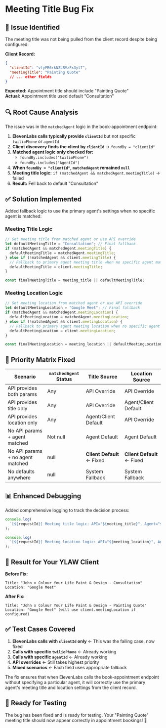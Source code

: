 # Meeting Title Bug Fix

## 🐛 Issue Identified

The meeting title was not being pulled from the client record despite being configured:

**Client Record:**

```json
{
  "clientId": "vfyFR6rkNZLRVzFx3yt7",
  "meetingTitle": "Painting Quote"
  // ... other fields
}
```

**Expected:** Appointment title should include "Painting Quote"  
**Actual:** Appointment title used default "Consultation"

## 🔍 Root Cause Analysis

The issue was in the `matchedAgent` logic in the book-appointment endpoint:

1. **ElevenLabs calls typically provide `clientId`** but not specific `twilioPhone` or `agentId`
2. **Client discovery finds the client by `clientId`** → `foundBy = "clientId"`
3. **Matched agent logic only checked for:**
   - `foundBy.includes("twilioPhone")`
   - `foundBy.includes("AgentId")`
4. **When `foundBy = "clientId"`, `matchedAgent` remained `null`**
5. **Meeting title logic:** `if (matchedAgent && matchedAgent.meetingTitle)` → failed
6. **Result:** Fell back to default "Consultation"

## ✅ Solution Implemented

Added fallback logic to use the primary agent's settings when no specific agent is matched:

### Meeting Title Logic

```javascript
// Get meeting title from matched agent or use API override
let defaultMeetingTitle = "Consultation"; // Final fallback
if (matchedAgent && matchedAgent.meetingTitle) {
  defaultMeetingTitle = matchedAgent.meetingTitle;
} else if (!matchedAgent && client.meetingTitle) {
  // Fallback to primary agent meeting title when no specific agent matched
  defaultMeetingTitle = client.meetingTitle;
}

const finalMeetingTitle = meeting_title || defaultMeetingTitle;
```

### Meeting Location Logic

```javascript
// Get meeting location from matched agent or use API override
let defaultMeetingLocation = "Google Meet"; // Final fallback
if (matchedAgent && matchedAgent.meetingLocation) {
  defaultMeetingLocation = matchedAgent.meetingLocation;
} else if (!matchedAgent && client.meetingLocation) {
  // Fallback to primary agent meeting location when no specific agent matched
  defaultMeetingLocation = client.meetingLocation;
}

const finalMeetingLocation = meeting_location || defaultMeetingLocation;
```

## 🔧 Priority Matrix Fixed

| Scenario                         | `matchedAgent` Status | Title Source               | Location Source            |
| -------------------------------- | --------------------- | -------------------------- | -------------------------- |
| API provides both params         | Any                   | API Override               | API Override               |
| API provides title only          | Any                   | API Override               | Agent/Client Default       |
| API provides location only       | Any                   | Agent/Client Default       | API Override               |
| No API params + agent matched    | Not null              | Agent Default              | Agent Default              |
| No API params + no agent matched | null                  | **Client Default** ← Fixed | **Client Default** ← Fixed |
| No defaults anywhere             | null                  | System Fallback            | System Fallback            |

## 📊 Enhanced Debugging

Added comprehensive logging to track the decision process:

```javascript
console.log(
  `[${requestId}] Meeting title logic: API="${meeting_title}", Agent="${matchedAgent?.meetingTitle}", Client="${client.meetingTitle}", Final="${finalMeetingTitle}"`
);

console.log(
  `[${requestId}] Meeting location logic: API="${meeting_location}", Agent="${matchedAgent?.meetingLocation}", Client="${client.meetingLocation}", Final="${finalMeetingLocation}"`
);
```

## 🎯 Result for Your YLAW Client

**Before Fix:**

```
Title: "John x Colour Your Life Paint & Design - Consultation"
Location: "Google Meet"
```

**After Fix:**

```
Title: "John x Colour Your Life Paint & Design - Painting Quote"
Location: "Google Meet" (will use client.meetingLocation if configured)
```

## ✅ Test Cases Covered

1. **ElevenLabs calls with `clientId` only** ← This was the failing case, now fixed
2. **Calls with specific `twilioPhone`** ← Already working
3. **Calls with specific `agentId`** ← Already working
4. **API overrides** ← Still takes highest priority
5. **Mixed scenarios** ← Each field uses appropriate fallback

The fix ensures that when ElevenLabs calls the book-appointment endpoint without specifying a particular agent, it will correctly use the primary agent's meeting title and location settings from the client record.

## 🚀 Ready for Testing

The bug has been fixed and is ready for testing. Your "Painting Quote" meeting title should now appear correctly in appointment bookings! 🎉
